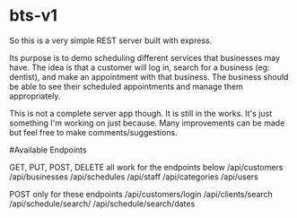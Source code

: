 # bts-v1



So this is a very simple REST server built with express. 

Its purpose is to demo scheduling different services that businesses may have. The idea is that a customer will log in, search for a business (eg: dentist), and make an appointment with that business. The business should be able to see their scheduled appointments and manage them appropriately.


This is not a complete server app though. It is still in the works. It's just something I'm working on just because. Many improvements can be made but feel free to make comments/suggestions.


#Available Endpoints

GET, PUT, POST, DELETE all work for the endpoints below
/api/customers
/api/businesses
/api/schedules
/api/staff
/api/categories
/api/users


POST only for these endpoints
/api/customers/login
/api/clients/search
/api/schedule/search/
/api/schedule/search/dates
